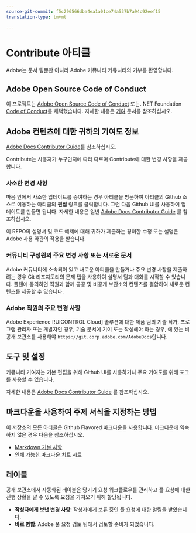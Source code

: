 ```yaml
---
source-git-commit: f5c296566dba4ea1a01ce74a537b7a94c92eef15
translation-type: tm+mt

---
```

# Contribute 아티클

Adobe는 문서 팀뿐만 아니라 Adobe 커뮤니티 커뮤니티의 기부를 환영합니다.

## Adobe Open Source Code of Conduct

이 프로젝트는 [Adobe Open Source Code of Conduct](code-of-conduct.md) 또는. NET Foundation [Code of Conduct](https://dotnetfoundation.org/code-of-conduct)를 채택했습니다. 자세한 내용은 [기여](contributing.md) 문서를 참조하십시오.

## Adobe 컨텐츠에 대한 귀하의 기여도 정보

[Adobe Docs Contributor Guide](https://docs.adobe.com/help/en/contributor/contributor-guide/introduction.html)를 참조하십시오.

Contribute는 사용자가 누구인지에 따라 다르며 Contribute에 대한 변경 사항을 제공합니다.

### 사소한 변경 사항

마음 안에서 사소한 업데이트를 증여하는 경우 아티클을 방문하여 아티클의 Github 소스로 이동하는 아티클의 **편집** 링크를 클릭합니다. 그런 다음 Github UI를 사용하여 업데이트를 만들면 됩니다. 자세한 내용은 일반 [Adobe Docs Contributor Guide](help/introduction.md) 를 참조하십시오.

이 REPO의 설명서 및 코드 예제에 대해 귀하가 제출하는 경미한 수정 또는 설명은 Adobe 사용 약관의 적용을 받습니다.

### 커뮤니티 구성원의 주요 변경 사항 또는 새로운 문서

Adobe 커뮤니티에 소속되어 있고 새로운 아티클을 만들거나 주요 변경 사항을 제출하려는 경우 Git 리포지토리의 문제 탭을 사용하여 설명서 팀과 대화를 시작할 수 있습니다. 플랜에 동의하면 직원과 함께 공공 및 비공개 보관소의 컨텐츠를 결합하여 새로운 컨텐츠를 제공할 수 있습니다.

<!--
If you submit a pull request with significant changes to documentation and code examples, you'll see a message in the pull request asking you to submit an online contribution license agreement (CLA). We need you to complete the online form before we can review your pull request.
-->

### Adobe 직원의 주요 변경 사항

Adobe Experience [!UICONTROL Cloud] 솔루션에 대한 제품 팀의 기술 작가, 프로그램 관리자 또는 개발자인 경우, 기술 문서에 기여 또는 작성해야 하는 경우, 에 있는 비공개 보관소를 사용해야 `https://git.corp.adobe.com/AdobeDocs`합니다.

<!--Employees from other parts of the Adobe world should use the public repo for minor updates.-->

## 도구 및 설정

커뮤니티 기여자는 기본 편집을 위해 Github UI를 사용하거나 주요 기여도를 위해 포크를 사용할 수 있습니다.

자세한 내용은 [Adobe Docs Contributor Guide](https://docs.adobe.com/help/en/contributor/contributor-guide/introduction.html) 를 참조하십시오.

## 마크다운을 사용하여 주제 서식을 지정하는 방법

이 저장소의 모든 아티클은 Github Flavored 마크다운을 사용합니다. 마크다운에 익숙하지 않은 경우 다음을 참조하십시오.

* [Markdown 기본 사항](https://help.github.com/articles/getting-started-with-writing-and-formatting-on-github/)
* [인쇄 가능한 마크다운 치트 시트](https://guides.github.com/pdfs/markdown-cheatsheet-online.pdf)

## 레이블

공개 보관소에서 자동화된 레이블은 당기기 요청 워크플로우를 관리하고 풀 요청에 대한 진행 상황을 알 수 있도록 요청을 가져오기 위해 할당됩니다.

* **작성자에게 보낸 변경 사항**: 작성자에게 보류 중인 풀 요청에 대한 알림을 받았습니다.
* **바로 병합**: Adobe 풀 요청 검토 팀에서 검토할 준비가 되었습니다.
